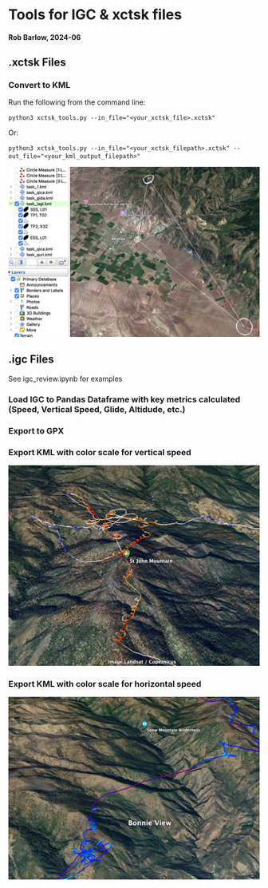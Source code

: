 # Tools for IGC & xctsk files
#### Rob Barlow, 2024-06


## .xctsk Files

### Convert to KML
Run the following from the command line:
```
python3 xctsk_tools.py --in_file="<your_xctsk_file>.xctsk"
```
Or:
```
python3 xctsk_tools.py --in_file="<your_xctsk_filepath>.xctsk" --out_file="<your_kml_output_filepath>"
```

![vs](./assets/task.png)


## .igc Files
See igc_review.ipynb for examples

### Load IGC to Pandas Dataframe with key metrics calculated (Speed, Vertical Speed, Glide, Altidude, etc.)

### Export to GPX

### Export KML with color scale for vertical speed

![vs](./assets/vs.png)

### Export KML with color scale for horizontal speed

![speed](./assets/speed.png)

